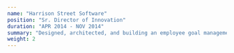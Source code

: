 ```yaml
---
name: "Harrison Street Software"
position: "Sr. Director of Innovation"
duration: "APR 2014 - NOV 2014"
summary: "Designed, architected, and building an employee goal management and performance review solution on Google App Engine with a Java backend for the REST API, and a Dart language Single Page Application (SPA) using Polymer and Material Design for the front end."
weight: 2
---
```

